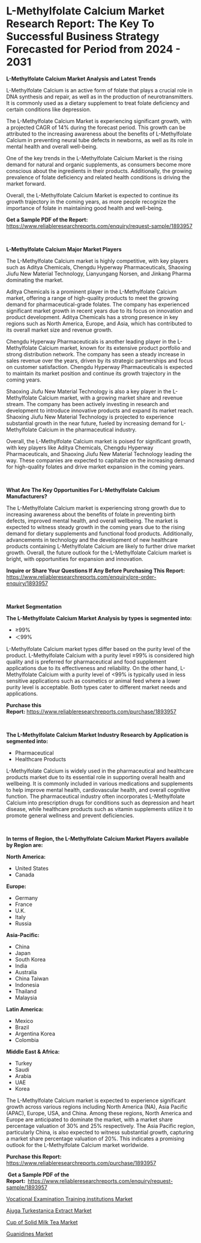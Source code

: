 <p><h1>L-Methylfolate Calcium Market Research Report: The Key To Successful Business Strategy Forecasted for Period from 2024 - 2031</h1></p><p><strong>L-Methylfolate Calcium Market Analysis and Latest Trends</strong></p>
<p><p>L-Methylfolate Calcium is an active form of folate that plays a crucial role in DNA synthesis and repair, as well as in the production of neurotransmitters. It is commonly used as a dietary supplement to treat folate deficiency and certain conditions like depression.</p><p>The L-Methylfolate Calcium Market is experiencing significant growth, with a projected CAGR of 14% during the forecast period. This growth can be attributed to the increasing awareness about the benefits of L-Methylfolate Calcium in preventing neural tube defects in newborns, as well as its role in mental health and overall well-being.</p><p>One of the key trends in the L-Methylfolate Calcium Market is the rising demand for natural and organic supplements, as consumers become more conscious about the ingredients in their products. Additionally, the growing prevalence of folate deficiency and related health conditions is driving the market forward.</p><p>Overall, the L-Methylfolate Calcium Market is expected to continue its growth trajectory in the coming years, as more people recognize the importance of folate in maintaining good health and well-being.</p></p>
<p><strong>Get a Sample PDF of the Report:&nbsp;</strong> <a href="https://www.reliableresearchreports.com/enquiry/request-sample/1893957">https://www.reliableresearchreports.com/enquiry/request-sample/1893957</a></p>
<p>&nbsp;</p>
<p><strong>L-Methylfolate Calcium Major Market Players</strong></p>
<p><p>The L-Methylfolate Calcium market is highly competitive, with key players such as Aditya Chemicals, Chengdu Hyperway Pharmaceuticals, Shaoxing Jiufu New Material Technology, Lianyungang Norsen, and Jinkang Pharma dominating the market.</p><p>Aditya Chemicals is a prominent player in the L-Methylfolate Calcium market, offering a range of high-quality products to meet the growing demand for pharmaceutical-grade folates. The company has experienced significant market growth in recent years due to its focus on innovation and product development. Aditya Chemicals has a strong presence in key regions such as North America, Europe, and Asia, which has contributed to its overall market size and revenue growth.</p><p>Chengdu Hyperway Pharmaceuticals is another leading player in the L-Methylfolate Calcium market, known for its extensive product portfolio and strong distribution network. The company has seen a steady increase in sales revenue over the years, driven by its strategic partnerships and focus on customer satisfaction. Chengdu Hyperway Pharmaceuticals is expected to maintain its market position and continue its growth trajectory in the coming years.</p><p>Shaoxing Jiufu New Material Technology is also a key player in the L-Methylfolate Calcium market, with a growing market share and revenue stream. The company has been actively investing in research and development to introduce innovative products and expand its market reach. Shaoxing Jiufu New Material Technology is projected to experience substantial growth in the near future, fueled by increasing demand for L-Methylfolate Calcium in the pharmaceutical industry.</p><p>Overall, the L-Methylfolate Calcium market is poised for significant growth, with key players like Aditya Chemicals, Chengdu Hyperway Pharmaceuticals, and Shaoxing Jiufu New Material Technology leading the way. These companies are expected to capitalize on the increasing demand for high-quality folates and drive market expansion in the coming years.</p></p>
<p>&nbsp;</p>
<p><strong>What Are The Key Opportunities For L-Methylfolate Calcium Manufacturers?</strong></p>
<p><p>The L-Methylfolate Calcium market is experiencing strong growth due to increasing awareness about the benefits of folate in preventing birth defects, improved mental health, and overall wellbeing. The market is expected to witness steady growth in the coming years due to the rising demand for dietary supplements and functional food products. Additionally, advancements in technology and the development of new healthcare products containing L-Methylfolate Calcium are likely to further drive market growth. Overall, the future outlook for the L-Methylfolate Calcium market is bright, with opportunities for expansion and innovation.</p></p>
<p><strong>Inquire or Share Your Questions If Any Before Purchasing This Report:</strong> <a href="https://www.reliableresearchreports.com/enquiry/pre-order-enquiry/1893957">https://www.reliableresearchreports.com/enquiry/pre-order-enquiry/1893957</a></p>
<p>&nbsp;</p>
<p><strong>Market Segmentation</strong></p>
<p><strong>The L-Methylfolate Calcium Market Analysis by types is segmented into:</strong></p>
<p><ul><li>≥99%</li><li>＜99%</li></ul></p>
<p><p>L-Methylfolate Calcium market types differ based on the purity level of the product. L-Methylfolate Calcium with a purity level ≥99% is considered high quality and is preferred for pharmaceutical and food supplement applications due to its effectiveness and reliability. On the other hand, L-Methylfolate Calcium with a purity level of <99% is typically used in less sensitive applications such as cosmetics or animal feed where a lower purity level is acceptable. Both types cater to different market needs and applications.</p></p>
<p><strong>Purchase this Report:&nbsp;</strong><a href="https://www.reliableresearchreports.com/purchase/1893957">https://www.reliableresearchreports.com/purchase/1893957</a></p>
<p>&nbsp;</p>
<p><strong>The L-Methylfolate Calcium Market Industry Research by Application is segmented into:</strong></p>
<p><ul><li>Pharmaceutical</li><li>Healthcare Products</li></ul></p>
<p><p>L-Methylfolate Calcium is widely used in the pharmaceutical and healthcare products market due to its essential role in supporting overall health and wellbeing. It is commonly included in various medications and supplements to help improve mental health, cardiovascular health, and overall cognitive function. The pharmaceutical industry often incorporates L-Methylfolate Calcium into prescription drugs for conditions such as depression and heart disease, while healthcare products such as vitamin supplements utilize it to promote general wellness and prevent deficiencies.</p></p>
<p>&nbsp;</p>
<p><strong>In terms of Region, the L-Methylfolate Calcium Market Players available by Region are:</strong></p>
<p>
    <p> <strong> North America: </strong>
        <ul>
            <li>United States</li>
            <li>Canada</li>
        </ul>
        </p> 
    <p> <strong> Europe: </strong>
        <ul>
            <li>Germany</li>
            <li>France</li>
            <li>U.K.</li>
            <li>Italy</li>
            <li>Russia</li>
        </ul>
        </p> 
    <p> <strong> Asia-Pacific: </strong>
        <ul>
            <li>China</li>
            <li>Japan</li>
            <li>South Korea</li>
            <li>India</li>
            <li>Australia</li>
            <li>China Taiwan</li>
            <li>Indonesia</li>
            <li>Thailand</li>
            <li>Malaysia</li>
        </ul>
        </p> 
    <p> <strong> Latin America: </strong>
        <ul>
            <li>Mexico</li>
            <li>Brazil</li>
            <li>Argentina Korea</li>
            <li>Colombia</li>
        </ul>
        </p> 
    <p> <strong> Middle East & Africa: </strong>
        <ul>
            <li>Turkey</li>
            <li>Saudi</li>
            <li>Arabia</li>
            <li>UAE</li>
            <li>Korea</li>
        </ul>
    </p>
    </p>
<p><p>The L-Methylfolate Calcium market is expected to experience significant growth across various regions including North America (NA), Asia Pacific (APAC), Europe, USA, and China. Among these regions, North America and Europe are anticipated to dominate the market, with a market share percentage valuation of 30% and 25% respectively. The Asia Pacific region, particularly China, is also expected to witness substantial growth, capturing a market share percentage valuation of 20%. This indicates a promising outlook for the L-Methylfolate Calcium market worldwide.</p></p>
<p><strong>Purchase this Report: </strong><a href="https://www.reliableresearchreports.com/purchase/1893957">https://www.reliableresearchreports.com/purchase/1893957</a></p>
<p>&nbsp;<strong>Get a Sample PDF of the Report:&nbsp;&nbsp;</strong><a href="https://www.reliableresearchreports.com/enquiry/request-sample/1893957">https://www.reliableresearchreports.com/enquiry/request-sample/1893957</a></p>
<p><strong></strong></p>
<p><p><a href="https://issuu.com/reportprime-2/docs/vocational-examination-training-institutions-marke">Vocational Examination Training institutions Market</a></p><p><a href="https://github.com/ruddyyedelwadw/Market-Research-Report-List-1/blob/main/ajuga-turkestanica-extract-market.md">Ajuga Turkestanica Extract Market</a></p><p><a href="https://issuu.com/reportprime-2/docs/cup-of-solid-milk-tea-market-size-2030.pptx">Cup of Solid Milk Tea Market</a></p><p><a href="https://github.com/jaidynmorantestelletmjzya/Market-Research-Report-List-1/blob/main/guanidines-market.md">Guanidines Market</a></p></p>